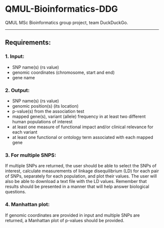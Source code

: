 # QMUL-Bioinformatics-DDG

 QMUL MSc Bioinformatics group project, team DuckDuckGo.

----

## **Requirements:**

### 1. Input:

-    SNP name(s) (rs value)
-    genomic coordinates (chromosome, start and end)
-    gene name

### 2. Output:

-   SNP name(s) (rs value)
-   genomic position(s) (its location)
-   p-value(s) from the association test
-   mapped gene(s), variant (allele) frequency in at least two different human populations of interest
-   at least one measure of functional impact and/or clinical relevance for each variant
-   at least one functional or ontology term associated with each mapped gene

### 3. For multiple SNPS:

If multiple SNPs are returned, the user should be able to select the SNPs of interest, calculate
measurements of linkage disequilibrium (LD) for each pair of SNPs, separately for each population,
and plot their values. The user will also be able to download a text file with the LD values.
Remember that results should be presented in a manner that will help answer biological questions.

### 4. Manhattan plot:

If genomic coordinates are provided in input and multiple SNPs are returned, a Manhattan plot of
p-values should be provided.
